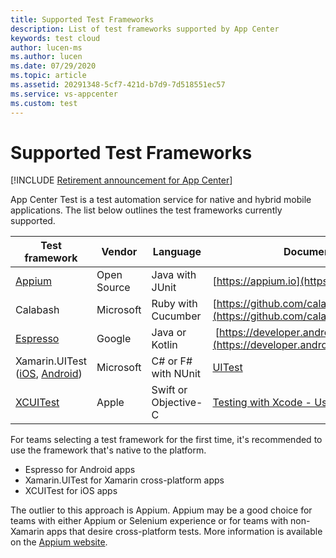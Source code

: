 ```yaml
---
title: Supported Test Frameworks
description: List of test frameworks supported by App Center
keywords: test cloud
author: lucen-ms
ms.author: lucen
ms.date: 07/29/2020
ms.topic: article
ms.assetid: 20291348-5cf7-421d-b7d9-7d518551ec57
ms.service: vs-appcenter
ms.custom: test
---
```


# Supported Test Frameworks
[!INCLUDE [Retirement announcement for App Center](../../includes/retirement.md)]

App Center Test is a test automation service for native and hybrid mobile applications. The list below outlines the test frameworks currently supported.

| Test framework | Vendor      | Language | Documentation & resources                |
| -------------- | ----------- | ---------|----------------------------------------- |
| [Appium](~/test-cloud/frameworks/appium/index.md) | Open Source | Java with JUnit | [https://appium.io](https://appium.io) |
| Calabash       | Microsoft   | Ruby with Cucumber | [https://github.com/calabash/calabash-ios](https://github.com/calabash/calabash-ios) |
| [Espresso](~/test-cloud/frameworks/espresso/index.md) | Google | Java or Kotlin | [https://developer.android.com/training/testing/espresso/](https://developer.android.com/training/testing/espresso/) |
| Xamarin.UITest ([iOS](~/test-cloud/frameworks/uitest/ios/index.md), [Android](~/test-cloud/frameworks/uitest/android/index.md)) | Microsoft | C# or F# with NUnit | [UITest](~/test-cloud/frameworks/uitest/index.md) |
| [XCUITest](~/test-cloud/frameworks/xcuitest/index.md) | Apple | Swift or Objective-C | [Testing with Xcode - User Interface Testing](https://developer.apple.com/library/content/documentation/DeveloperTools/Conceptual/testing_with_xcode/chapters/09-ui_testing.html) |

For teams selecting a test framework for the first time, it's recommended to use the framework that's native to the platform.

- Espresso for Android apps
- Xamarin.UITest for Xamarin cross-platform apps
- XCUITest for iOS apps

The outlier to this approach is Appium. Appium may be a good choice for teams with either Appium or Selenium experience or for teams with non-Xamarin apps that desire cross-platform tests. More information is available on the [Appium website](https://appium.io).
